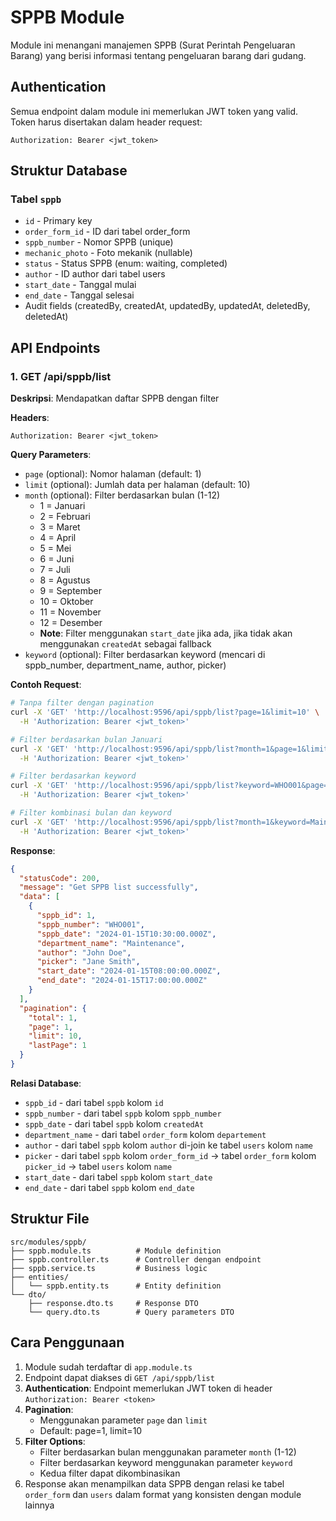 # SPPB Module

Module ini menangani manajemen SPPB (Surat Perintah Pengeluaran Barang) yang berisi informasi tentang pengeluaran barang dari gudang.

## Authentication

Semua endpoint dalam module ini memerlukan JWT token yang valid. Token harus disertakan dalam header request:

```
Authorization: Bearer <jwt_token>
```

## Struktur Database

### Tabel `sppb`
- `id` - Primary key
- `order_form_id` - ID dari tabel order_form
- `sppb_number` - Nomor SPPB (unique)
- `mechanic_photo` - Foto mekanik (nullable)
- `status` - Status SPPB (enum: waiting, completed)
- `author` - ID author dari tabel users
- `start_date` - Tanggal mulai
- `end_date` - Tanggal selesai
- Audit fields (createdBy, createdAt, updatedBy, updatedAt, deletedBy, deletedAt)

## API Endpoints

### 1. GET /api/sppb/list
**Deskripsi**: Mendapatkan daftar SPPB dengan filter

**Headers**:
```
Authorization: Bearer <jwt_token>
```

**Query Parameters**:
- `page` (optional): Nomor halaman (default: 1)
- `limit` (optional): Jumlah data per halaman (default: 10)
- `month` (optional): Filter berdasarkan bulan (1-12)
  - 1 = Januari
  - 2 = Februari
  - 3 = Maret
  - 4 = April
  - 5 = Mei
  - 6 = Juni
  - 7 = Juli
  - 8 = Agustus
  - 9 = September
  - 10 = Oktober
  - 11 = November
  - 12 = Desember
  - **Note**: Filter menggunakan `start_date` jika ada, jika tidak akan menggunakan `createdAt` sebagai fallback
- `keyword` (optional): Filter berdasarkan keyword (mencari di sppb_number, department_name, author, picker)

**Contoh Request**:
```bash
# Tanpa filter dengan pagination
curl -X 'GET' 'http://localhost:9596/api/sppb/list?page=1&limit=10' \
  -H 'Authorization: Bearer <jwt_token>'

# Filter berdasarkan bulan Januari
curl -X 'GET' 'http://localhost:9596/api/sppb/list?month=1&page=1&limit=10' \
  -H 'Authorization: Bearer <jwt_token>'

# Filter berdasarkan keyword
curl -X 'GET' 'http://localhost:9596/api/sppb/list?keyword=WHO001&page=1&limit=10' \
  -H 'Authorization: Bearer <jwt_token>'

# Filter kombinasi bulan dan keyword
curl -X 'GET' 'http://localhost:9596/api/sppb/list?month=1&keyword=Maintenance&page=1&limit=10' \
  -H 'Authorization: Bearer <jwt_token>'
```

**Response**:
```json
{
  "statusCode": 200,
  "message": "Get SPPB list successfully",
  "data": [
    {
      "sppb_id": 1,
      "sppb_number": "WHO001",
      "sppb_date": "2024-01-15T10:30:00.000Z",
      "department_name": "Maintenance",
      "author": "John Doe",
      "picker": "Jane Smith",
      "start_date": "2024-01-15T08:00:00.000Z",
      "end_date": "2024-01-15T17:00:00.000Z"
    }
  ],
  "pagination": {
    "total": 1,
    "page": 1,
    "limit": 10,
    "lastPage": 1
  }
}
```

**Relasi Database**:
- `sppb_id` - dari tabel `sppb` kolom `id`
- `sppb_number` - dari tabel `sppb` kolom `sppb_number`
- `sppb_date` - dari tabel `sppb` kolom `createdAt`
- `department_name` - dari tabel `order_form` kolom `departement`
- `author` - dari tabel `sppb` kolom `author` di-join ke tabel `users` kolom `name`
- `picker` - dari tabel `sppb` kolom `order_form_id` → tabel `order_form` kolom `picker_id` → tabel `users` kolom `name`
- `start_date` - dari tabel `sppb` kolom `start_date`
- `end_date` - dari tabel `sppb` kolom `end_date`

## Struktur File

```
src/modules/sppb/
├── sppb.module.ts          # Module definition
├── sppb.controller.ts      # Controller dengan endpoint
├── sppb.service.ts         # Business logic
├── entities/
│   └── sppb.entity.ts      # Entity definition
└── dto/
    ├── response.dto.ts     # Response DTO
    └── query.dto.ts        # Query parameters DTO
```

## Cara Penggunaan

1. Module sudah terdaftar di `app.module.ts`
2. Endpoint dapat diakses di `GET /api/sppb/list`
3. **Authentication**: Endpoint memerlukan JWT token di header `Authorization: Bearer <token>`
4. **Pagination**: 
   - Menggunakan parameter `page` dan `limit`
   - Default: page=1, limit=10
5. **Filter Options**:
   - Filter berdasarkan bulan menggunakan parameter `month` (1-12)
   - Filter berdasarkan keyword menggunakan parameter `keyword`
   - Kedua filter dapat dikombinasikan
6. Response akan menampilkan data SPPB dengan relasi ke tabel `order_form` dan `users` dalam format yang konsisten dengan module lainnya 